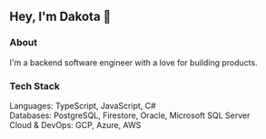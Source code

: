 ## Hey, I'm Dakota 👋

### About
I'm a backend software engineer with a love for building products.

### Tech Stack
Languages: TypeScript, JavaScript, C# </br>
Databases: PostgreSQL, Firestore, Oracle, Microsoft SQL Server </br>
Cloud & DevOps: GCP, Azure, AWS </br>
